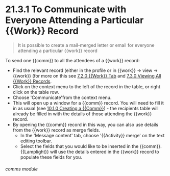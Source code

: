 # 21.3.1 To Communicate with Everyone Attending a Particular {{Work}} Record

> It is possible to create a mail-merged letter or email for everyone attending a particular {{work}} record

To send one {{comm}} to all the attendees of a {{work}} record:

- Find the relevant record (either in the profile or in {{work}} -> view -> {{work}} (for more on this see [7.2.0 {{Work}} Tab](/help/index/p/7.2.0) and [7.3.0 Viewing All {{Work}} Records](/help/index/p/7.3.0).
- Click on the context menu to the left of the record in the table, or right click on the table row.
- Choose 'Communicate'from the context menu.
- This will open up a window for a {{comm}} record. You will need to fill it in as usual (see [10.1.0 Creating a {{Comm}}](/help/index/p/10.1.0)) - the recipients table will already be filled in with the details of those attending the {{work}} record.
- By opening the {{comm}} record in this way, you can also use details from the {{work}} record as merge fields.
   - In the 'Message content' tab, choose '{{Activity}} merge' on the text editing toolbar. 
   - Select the fields that you would like to be inserted in the {{comm}}. {{Lamplight}} will use the details entered in the {{work}} record to populate these fields for you.
   
   
###### comms module
